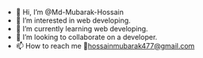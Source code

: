 - 👋 Hi, I’m @Md-Mubarak-Hossain
- 👀 I’m interested in web developing.
- 🌱 I’m currently learning web developing.
- 💞️ I’m looking to collaborate on a developer.
- 📫 How to reach me 📧hossainmubarak477@gmail.com
<!---
Md-Mubarak-Hossain/Md-Mubarak-Hossain is a ✨ special ✨ repository because its `README.md` (this file) appears on your GitHub profile.
You can click the Preview link to take a look at your changes.
--->
